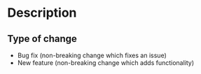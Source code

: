 # Description

<!-- temporary section

Hi, Thank you for your contribution 🔥
Please delete this temporary section and replace it with a high-level description of the changes made by your pull request.

Include references to all related GitHub issues and other pull requests, for example:
Fixes #123
Resolves #254
See also #23

temporary section -->

## Type of change

<!-- Please delete options that are not relevant. -->

- Bug fix (non-breaking change which fixes an issue)
- New feature (non-breaking change which adds functionality)
